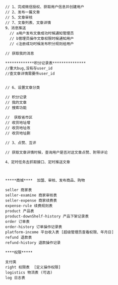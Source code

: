 #
    // 1、完成微信授权、获取用户信息并创建用户
    // 2、发布一篇文章
    // 5、文章审核
    // 7、文章列表、文章详情
    9、消息推送
      // a用户发布文章成功时候通知管理员
      // b管理员操作文章权限时候通知用户
      // c注册成功时候发布积分规则给用户

    // 获取我的消息

    *************积分记录表***************
    //重大bug,没有存user_id
    //查文章详情需要传user_id

    
    // 6、设置文章分类

    // 积分记录
    // 我的文章
    // 搜索功能

    //  获取省市区
    // 收货地址增
    // 收货地址改
    // 收货地址删

    // 3、点赞、互评

    // 获取文章详情时候，查询用户是否对这文章点赞、附带评论

    4、定时任务去抓取接口、定时推送文章

    

    *****商城****  加盟、审核、发布商品、购物

    seller 商家表
    seller-examine 商家审核表
    seller-expense 商家续费表
    expense-rule 续费规则表
    product 产品表
    product-downShelf-history 产品下架记录表
    order 订单表
    order-history 订单操作记录表
    platform-income 平台收入表 [超级管理员查看权限、年月日]
    refund 退款表
    refund-history 退款操作记录

    ****权限*****

    支付类
    right 权限表  [定义操作权限]
    logistics 物流表 (可选)
    log 日志表